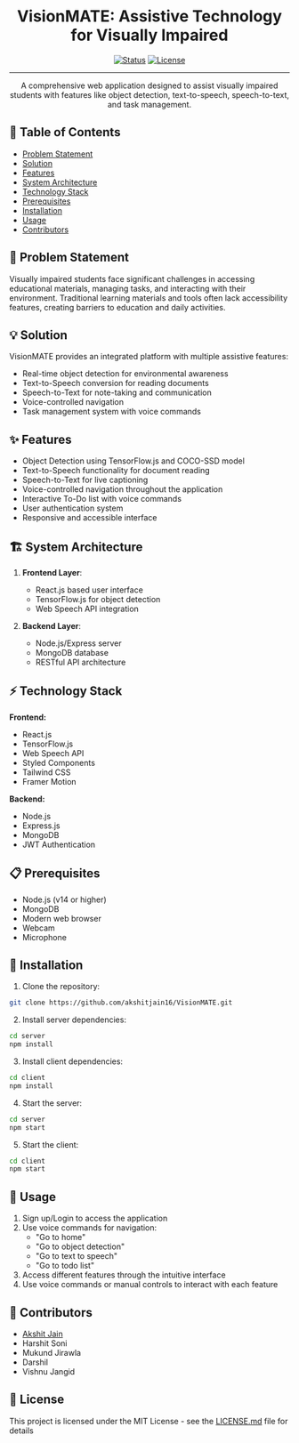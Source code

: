 <h1 align="center">VisionMATE: Assistive Technology for Visually Impaired</h1>

<div align="center">

[![Status](https://img.shields.io/badge/status-active-success.svg)]()
[![License](https://img.shields.io/badge/license-MIT-blue.svg)](LICENSE.md)

</div>

---

<p align="center">
A comprehensive web application designed to assist visually impaired students with features like object detection, text-to-speech, speech-to-text, and task management.
</p>

## 📝 Table of Contents

- [Problem Statement](#problem_statement)
- [Solution](#solution)
- [Features](#features)
- [System Architecture](#architecture) 
- [Technology Stack](#tech_stack)
- [Prerequisites](#prerequisites)
- [Installation](#installation)
- [Usage](#usage)
- [Contributors](#contributors)

## 🧐 Problem Statement <a name="problem_statement"></a>

Visually impaired students face significant challenges in accessing educational materials, managing tasks, and interacting with their environment. Traditional learning materials and tools often lack accessibility features, creating barriers to education and daily activities.

## 💡 Solution <a name="solution"></a>

VisionMATE provides an integrated platform with multiple assistive features:
- Real-time object detection for environmental awareness
- Text-to-Speech conversion for reading documents
- Speech-to-Text for note-taking and communication
- Voice-controlled navigation
- Task management system with voice commands

## ✨ Features <a name="features"></a>

- Object Detection using TensorFlow.js and COCO-SSD model
- Text-to-Speech functionality for document reading
- Speech-to-Text for live captioning
- Voice-controlled navigation throughout the application
- Interactive To-Do list with voice commands
- User authentication system
- Responsive and accessible interface

## 🏗 System Architecture <a name="architecture"></a>

1. **Frontend Layer**: 
   - React.js based user interface
   - TensorFlow.js for object detection
   - Web Speech API integration
   
2. **Backend Layer**: 
   - Node.js/Express server
   - MongoDB database
   - RESTful API architecture

## ⚡ Technology Stack <a name="tech_stack"></a>

**Frontend:**
- React.js
- TensorFlow.js
- Web Speech API
- Styled Components
- Tailwind CSS
- Framer Motion

**Backend:**
- Node.js
- Express.js
- MongoDB
- JWT Authentication

## 📋 Prerequisites <a name="prerequisites"></a>

- Node.js (v14 or higher)
- MongoDB
- Modern web browser
- Webcam
- Microphone

## 🔧 Installation <a name="installation"></a>

1. Clone the repository:
```bash
git clone https://github.com/akshitjain16/VisionMATE.git
```

2. Install server dependencies:
```bash
cd server
npm install
```

3. Install client dependencies:
```bash
cd client
npm install
```

4. Start the server:
```bash
cd server
npm start
```

5. Start the client:
```bash
cd client
npm start
```

## 🎈 Usage <a name="usage"></a>

1. Sign up/Login to access the application
2. Use voice commands for navigation:
   - "Go to home"
   - "Go to object detection"
   - "Go to text to speech"
   - "Go to todo list"
3. Access different features through the intuitive interface
4. Use voice commands or manual controls to interact with each feature

## 👥 Contributors <a name="contributors"></a>

- [Akshit Jain](https://github.com/akshitjain16)
- Harshit Soni
- Mukund Jirawla
- Darshil
- Vishnu Jangid

## 📝 License

This project is licensed under the MIT License - see the [LICENSE.md](LICENSE.md) file for details
